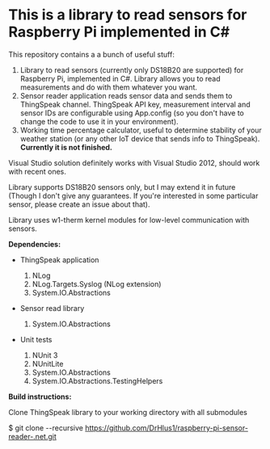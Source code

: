 # This is a library to read sensors for Raspberry Pi implemented in C#

This repository contains a a bunch of useful stuff:
  1. Library to read sensors (currently only DS18B20 are supported) for Raspberry Pi, implemented in C#. Library allows you to read measurements and do with them whatever you want.
  2. Sensor reader application reads sensor data and sends them to ThingSpeak channel. ThingSpeak API key, measurement interval and sensor IDs are configurable using App.config (so you don't have to change the code to use it in your environment).
  3. Working time percentage calculator, useful to determine stability of your weather station (or any other IoT device that sends info to ThingSpeak). **Currently it is not finished.**

Visual Studio solution definitely works with Visual Studio 2012, should work with recent ones.

Library supports DS18B20 sensors only, but I may extend it in future (Though I don't give any guarantees. If you're interested in some particular sensor, please create an issue about that).

Library uses w1-therm kernel modules for low-level communication with sensors.

**Dependencies:**
* ThingSpeak application
   1. NLog
   2. NLog.Targets.Syslog (NLog extension)
   3. System.IO.Abstractions

* Sensor read library
    1. System.IO.Abstractions
* Unit tests
    1. NUnit 3
    2. NUnitLite
    3. System.IO.Abstractions
    4. System.IO.Abstractions.TestingHelpers

**Build instructions:**

Clone ThingSpeak library to your working directory with all submodules

$ git clone --recursive https://github.com/DrHlus1/raspberry-pi-sensor-reader-.net.git

